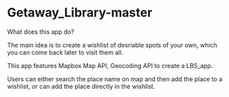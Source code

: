 # Getaway_Library-master

What does this app do?

The main idea is to create a wishlist of desriable spots of your own, which you can come back later to visit them all.

This app features Mapbox Map API, Geocoding API to create a LBS_app.

Users can either search the place name on map and then add the place to a wishlist, or can add the place directly in the wishlist.



